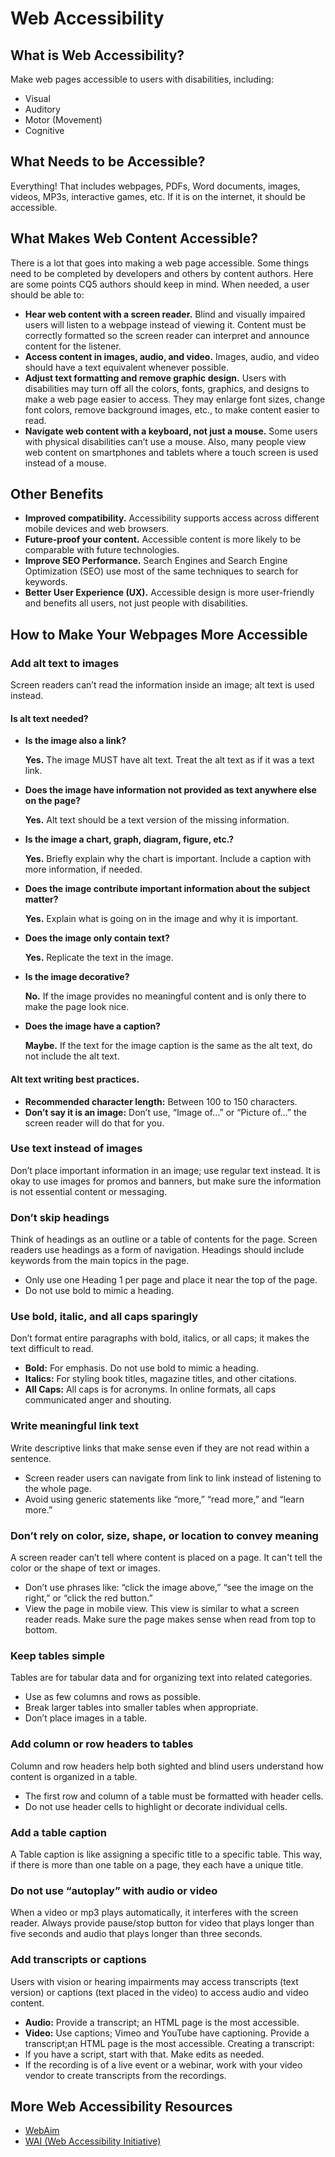 # Web Accessibility
## What is Web Accessibility?
Make web pages accessible to users with disabilities, including:
* Visual
* Auditory
* Motor (Movement)
* Cognitive
## What Needs to be Accessible?
Everything! That includes webpages, PDFs, Word documents, images, videos, MP3s, interactive games, etc. If it is on the internet, it should be accessible.
## What Makes Web Content Accessible?
There is a lot that goes into making a web page accessible. Some things need to be completed by developers and others by content authors. Here are some points CQ5 authors should keep in mind.
When needed, a user should be able to:
* **Hear web content with a screen reader.**
Blind and visually impaired users will listen to a webpage instead of viewing it. Content must be correctly formatted so the screen reader can interpret and announce content for the listener.
* **Access content in images, audio, and video.**
Images, audio, and video should have a text equivalent whenever possible.
* **Adjust text formatting and remove graphic design.**
Users with disabilities may turn off all the colors, fonts, graphics, and designs to make a web page easier to access. They may enlarge font sizes, change font colors, remove background images, etc., to make content easier to read.
* **Navigate web content with a keyboard, not just a mouse.**
Some users with physical disabilities can’t use a mouse. Also, many people view web content on smartphones and tablets where a touch screen is used instead of a mouse.
## Other Benefits
* **Improved compatibility.** Accessibility supports access across different mobile devices and web browsers.
* **Future-proof your content.** Accessible content is more likely to be comparable with future technologies.
* **Improve SEO Performance.** Search Engines and Search Engine Optimization (SEO) use most of the same techniques to search for keywords.
* **Better User Experience (UX).** Accessible design is more user-friendly and benefits all users, not just people with disabilities.
## How to Make Your Webpages More Accessible
### Add alt text to images
Screen readers can’t read the information inside an image; alt text is used instead.
#### Is alt text needed?
* **Is the image also a link?**

  **Yes.** The image MUST have alt text. Treat the alt text as if it was a text link.
* **Does the image have information not provided as text anywhere else on the page?**

  **Yes.** Alt text should be a text version of the missing information.
* **Is the image a chart, graph, diagram, figure, etc.?**

  **Yes.** Briefly explain why the chart is important. Include a caption with more information, if needed.
* **Does the image contribute important information about the subject matter?**

  **Yes.** Explain what is going on in the image and why it is important.
* **Does the image only contain text?**

  **Yes.** Replicate the text in the image.
* **Is the image decorative?**

  **No.** If the image provides no meaningful content and is only there to make the page look nice.
* **Does the image have a caption?**

  **Maybe.** If the text for the image caption is the same as the alt text, do not include the alt text.
#### Alt text writing best practices.
* **Recommended character length:** Between 100 to 150 characters.
* **Don’t say it is an image:** Don’t use, “Image of…” or “Picture of…” the screen reader will do that for you.
### Use text instead of images
Don’t place important information in an image; use regular text instead. It is okay to use images for promos and banners, but make sure the information is not essential content or messaging.
### Don’t skip headings
Think of headings as an outline or a table of contents for the page. Screen readers use headings as a form of navigation. Headings should include keywords from the main topics in the page.
*	Only use one Heading 1 per page and place it near the top of the page.
*	Do not use bold to mimic a heading.
### Use bold, italic, and all caps sparingly
Don’t format entire paragraphs with bold, italics, or all caps; it makes the text difficult to read.
*	**Bold:** For emphasis.
Do not use bold to mimic a heading.
* **Italics:** For styling book titles, magazine titles, and other citations.
* **All Caps:** All caps is for acronyms. In online formats, all caps communicated anger and shouting.
### Write meaningful link text
Write descriptive links that make sense even if they are not read within a sentence.
*	Screen reader users can navigate from link to link instead of listening to the whole page.
*	Avoid using generic statements like “more,” “read more,” and “learn more.”
### Don’t rely on color, size, shape, or location to convey meaning
A screen reader can’t tell where content is placed on a page. It can't tell the color or the shape of text or images.
* Don’t use phrases like: “click the image above,” “see the image on the right,” or “click the red button.”
* View the page in mobile view. This view is similar to what a screen reader reads. Make sure the page makes sense when read from top to bottom.
### Keep tables simple
Tables are for tabular data and for organizing text into related categories.
*	Use as few columns and rows as possible.
*	Break larger tables into smaller tables when appropriate.
*	Don’t place images in a table.
### Add column or row headers to tables 
Column and row headers help both sighted and blind users understand how content is organized in a table.
*	The first row and column of a table must be formatted with header cells.
*	Do not use header cells to highlight or decorate individual cells.
### Add a table caption
A Table caption is like assigning a specific title to a specific table. This way, if there is more than one table on a page, they each have a unique title.
### Do not use “autoplay” with audio or video
When a video or mp3 plays automatically, it interferes with the screen reader. Always provide pause/stop button for video that plays longer than five seconds and audio that plays longer than three seconds.
### Add transcripts or captions
Users with vision or hearing impairments may access transcripts (text version) or captions (text placed in the video) to access audio and video content.
*	**Audio:** Provide a transcript; an HTML page is the most accessible.
*	**Video:** Use captions; Vimeo and YouTube have captioning. Provide a transcript;an HTML page is the most accessible.
Creating a transcript:
*	If you have a script, start with that. Make edits as needed.
*	If the recording is of a live event or a webinar, work with your video vendor to create transcripts from the recordings.
## More Web Accessibility Resources
* [WebAim](http://www.webaim.org/)
* [WAI (Web Accessibility Initiative)](http://www.w3.org/WAI)

